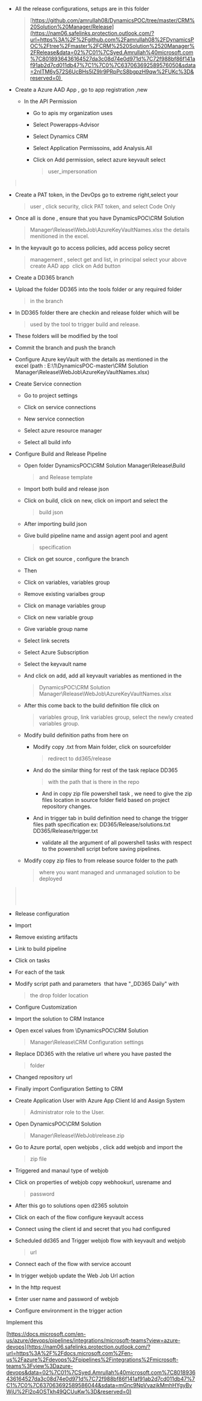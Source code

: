 
-   All the release configurations, setups are in this folder
    > [https://github.com/amrullah08/DynamicsPOC/tree/master/CRM%20Solution%20Manager/Release](https://nam06.safelinks.protection.outlook.com/?url=https%3A%2F%2Fgithub.com%2Famrullah08%2FDynamicsPOC%2Ftree%2Fmaster%2FCRM%2520Solution%2520Manager%2FRelease&data=02%7C01%7CSyed.Amrullah%40microsoft.com%7C8018936436164527da3c08d74e0d971d%7C72f988bf86f141af91ab2d7cd011db47%7C1%7C0%7C637063692589576050&sdata=2nITM6y572S6UcBHs5lZ9Ir9PRpPcS8bgpzH9qw%2FUKc%3D&reserved=0) 

-   Create a Azure AAD App , go to app registration ,new 

    -   In the API Permission 

        -   Go to apis my organization uses 

        -   Select Powerapps-Advisor 

        -   Select Dynamics CRM

        -   Select Application Permissoins, add Analysis.All 

        -   Click on Add permission, select azure keyvault select
            > user\_impersonation 

>  

-   Create a PAT token, in the DevOps go to extreme right,select your
    > user , click security, click PAT token, and select Code Only 

-   Once all is done , ensure that you have DynamicsPOC\\CRM Solution
    > Manager\\Release\\WebJob\\AzureKeyVaultNames.xlsx the details
    > menitioned in the excel. 

-   In the keyvault go to access policies, add access policy secret
    > management , select get and list, in principal select your above
    > create AAD app 
    > click on Add button

-   Create a DD365 branch 

-   Upload the folder DD365 into the tools folder or any required folder
    > in the branch 

-   In DD365 folder there are checkin and release folder which will be
    > used by the tool to trigger build and release. 

-   These folders will be modified by the tool 

-   Commit the branch and push the branch 

-   Configure Azure keyVault with the details as mentioned in the excel (path : E:\1\DynamicsPOC-master\CRM Solution Manager\Release\WebJob\AzureKeyVaultNames.xlsx)

-   Create Service connection 

    -   Go to project settings 

    -   Click on service connections 

    -   New service connection 

    -   Select azure resource manager 

    -   Select all build info 

-   Configure Build and Release Pipeline 

    -   Open folder DynamicsPOC\\CRM Solution Manager\\Release\\Build
        > and Release template 

    -   Import both build and release json 

    -   Click on build, click on new, click on import and select the
        > build json 

    -   After importing build json 

    -   Give build pipeline name and assign agent pool and agent
        > specification 

    -   Click on get source , configure the branch 

    -   Then 

    -   Click on variables, variables group 

    -   Remove existing varialbes group 

    -   Click on manage variables group 

    -   Click on new variable group 

    -   Give variable group name 

    -   Select link secrets 

    -   Select Azure Subscription 

    -   Select the keyvault name 

    -   And click on add, add all keyvault variables as mentioned in the
        > DynamicsPOC\\CRM Solution
        > Manager\\Release\\WebJob\\AzureKeyVaultNames.xlsx 

    -   After this come back to the build definition file cllck on
        > variables group, link variables group, select the newly
        > created variables group. 

    -   Modify build definition paths from here on 

        -   Modify copy .txt from Main folder, click on sourcefolder
            > redirect to dd365/release 

        -   And do the similar thing for rest of the task replace DD365
            > with the path that is there in the repo 
            
            -   And in copy zip file powershell task , we need to give the zip files location in source folder field based on project repository changes.
            
        -   And in trigger tab in build definition need to change the trigger files path specification
          ex: DD365/Release/solutions.txt 
              DD365/Release/trigger.txt         
             -   validate all the argument of all powershell tasks with respect to the powershell script before saving pipelines.

    -   Modify copy zip files to from release source folder to the path
        > where you want managed and unmanaged solution to be deployed 

>  
>
>  

-   Release configuration  

-   Import  

-   Remove existing artifacts  

-   Link to build pipeline 

-   Click on tasks 

-   For each of the task 

-   Modify script path and parameters  that have \"\_DD365 Daily\" with
    > the drop folder location 

-   Configure Customization 

-   Import the solution to CRM Instance

-   Open excel values from \\DynamicsPOC\\CRM Solution
    > Manager\\Release\\CRM Configuration settings 

-   Replace DD365 with the relative url where you have pasted the
    > folder 

-   Changed repository url 

-   Finally import Configuration Setting to CRM

-   Create Application User with Azure App Client Id and Assign System
    > Administrator role to the User.

-   Open DynamicsPOC\\CRM Solution
    > Manager\\Release\\WebJob\\release.zip 

-   Go to Azure portal, open webjobs , click add webjob and import the
    > zip file 

-   Triggered and manaul type of webjob 

-   Click on properties of webjob copy webhookurl, usrename and
    > password 

-   After this go to solutions open d2365 solutoin 

-   Click on each of the flow configure keyvault access 

-   Connect using the client id and secret that you had configured 

-   Scheduled dd365 and Trigger webjob flow with keyvault and webjob
    > url 

-   Connect each of the flow with service account 

-   In trigger webjob update the Web Job Url action 

-   In the http request 

-   Enter user name and password of webjob 

-   Configure environment in the trigger action 

Implement this 

[https://docs.microsoft.com/en-us/azure/devops/pipelines/integrations/microsoft-teams?view=azure-devops](https://nam06.safelinks.protection.outlook.com/?url=https%3A%2F%2Fdocs.microsoft.com%2Fen-us%2Fazure%2Fdevops%2Fpipelines%2Fintegrations%2Fmicrosoft-teams%3Fview%3Dazure-devops&data=02%7C01%7CSyed.Amrullah%40microsoft.com%7C8018936436164527da3c08d74e0d971d%7C72f988bf86f141af91ab2d7cd011db47%7C1%7C0%7C637063692589586044&sdata=mGnc9NpVvazjkMmhHYgyBvWjU%2Fl2o4OSTkh49QCUuKw%3D&reserved=0)
